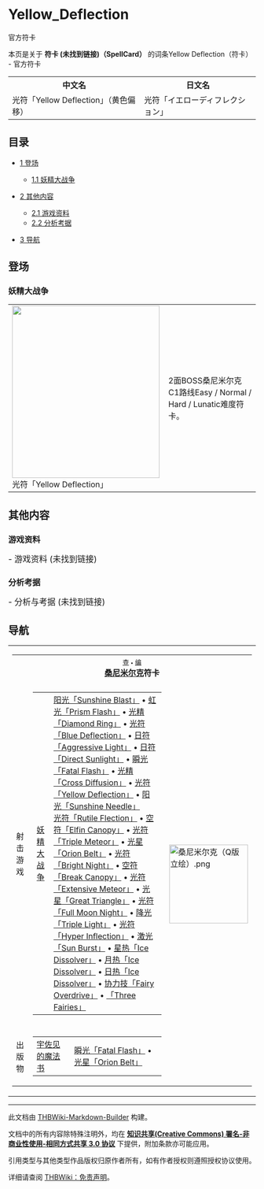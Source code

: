 # Yellow_Deflection

<!-- source html: G:\repos\THBWiki-Markdown-Builder\THBWikiMarkdown\Temp\main\5\53\ns0%3AYellow_Deflection.html -->

官方符卡

本页是关于 **符卡 (未找到链接)（SpellCard）** 的词条Yellow Deflection（符卡） - 官方符卡

<table>

<tbody><tr>
<th>中文名</th>
<th>日文名
</th></tr>
<tr>
<td>光符「Yellow Deflection」（黄色偏移）</td>
<td>光符「イエローディフレクション」
</td></tr></tbody></table>


  
  

  


## 目录

- [1 登场](#登场)

  - [1.1 妖精大战争](#妖精大战争)



- [2 其他内容](#其他内容)

  - [2.1 游戏资料](#游戏资料)
  - [2.2 分析考据](#分析考据)



- [3 导航](#导航)





## 登场

### 妖精大战争

<table>

<tbody><tr>
<td><div class="thumb tleft"><div class="thumbinner" style="width:302px;"><a href="./文件-光符「Yellow_Deflection」（大战争）.png.md" class="image"><img alt="" src="https://upload.thwiki.cc/thumb/9/93/%E5%85%89%E7%AC%A6%E3%80%8CYellow_Deflection%E3%80%8D%EF%BC%88%E5%A4%A7%E6%88%98%E4%BA%89%EF%BC%89.png/300px-%E5%85%89%E7%AC%A6%E3%80%8CYellow_Deflection%E3%80%8D%EF%BC%88%E5%A4%A7%E6%88%98%E4%BA%89%EF%BC%89.png" decoding="async" loading="lazy" width="300" height="350" class="thumbimage" srcset="https://upload.thwiki.cc/thumb/9/93/%E5%85%89%E7%AC%A6%E3%80%8CYellow_Deflection%E3%80%8D%EF%BC%88%E5%A4%A7%E6%88%98%E4%BA%89%EF%BC%89.png/450px-%E5%85%89%E7%AC%A6%E3%80%8CYellow_Deflection%E3%80%8D%EF%BC%88%E5%A4%A7%E6%88%98%E4%BA%89%EF%BC%89.png 1.5x, https://upload.thwiki.cc/thumb/9/93/%E5%85%89%E7%AC%A6%E3%80%8CYellow_Deflection%E3%80%8D%EF%BC%88%E5%A4%A7%E6%88%98%E4%BA%89%EF%BC%89.png/600px-%E5%85%89%E7%AC%A6%E3%80%8CYellow_Deflection%E3%80%8D%EF%BC%88%E5%A4%A7%E6%88%98%E4%BA%89%EF%BC%89.png 2x" data-file-width="768" data-file-height="896"></a>  <div class="thumbcaption"><div class="magnify"><a href="./文件-光符「Yellow_Deflection」（大战争）.png.md" class="internal" title="放大"></a></div>光符「Yellow Deflection」</div></div></div>
</td>
<td>
<p>2面BOSS桑尼米尔克C1路线Easy / Normal / Hard / Lunatic难度符卡。
</p>
</td></tr></tbody></table>




## 其他内容

### 游戏资料
  
<big>
</big>  
<big>- 游戏资料 (未找到链接)
</big><big></big>  
<big></big>
  


### 分析考据
  
<big>
</big>  
<big>- 分析与考据 (未找到链接)
</big><big></big>  
<big></big>
  


## 导航

<table><tbody><tr><td><table cellspacing="0" class="nowraplinks mw-collapsible mw-collapsed" style="width:100%;;;"><tbody><tr><th style=";" colspan="3" class="navbox-title"><div class="navbar"><div class="noprint plainlinksneverexpand" style="background-color:transparent; padding:0; font-weight:normal; font-size:80%; white-space:nowrap;"><a href="./模板-桑尼符卡导航.md" title="模板:桑尼符卡导航"><span style=";;border:none;" title="查看这个模板">查</span></a>&#160;<span style="font-size:80%;">•</span>&#160;<a href="/index.php?title=%E6%A8%A1%E6%9D%BF:%E6%A1%91%E5%B0%BC%E7%AC%A6%E5%8D%A1%E5%AF%BC%E8%88%AA&amp;action=edit"><span style=";;border:none;" title="您可以编辑这个模板。请在储存变更之前先预览">编</span></a></div></div><span><a href="./桑尼米尔克.md" title="桑尼米尔克">桑尼米尔克</a>符卡</span></th></tr><tr><td></td></tr><tr><td class="navbox-group" style=";;">射击游戏</td><td style=";;" class="navbox-list navbox-odd"><div></div><table cellspacing="0" class="nowraplinks navbox-subgroup" style="width:100%;;;;"><tbody><tr><td class="navbox-group" style=";;"><div><a href="./妖精大战争.md" title="妖精大战争">妖精大战争</a></div></td><td style=";;" class="navbox-list navbox-odd"><div><a href="./Sunshine_Blast.md" title="Sunshine Blast" unred="">阳光「Sunshine Blast」</a> &#8226; <a href="./Prism_Flash.md" title="Prism Flash" unred="">虹光「Prism Flash」</a> &#8226; <a href="./Diamond_Ring.md" title="Diamond Ring" unred="">光精「Diamond Ring」</a> &#8226; <a href="./Blue_Deflection.md" title="Blue Deflection" unred="">光符「Blue Deflection」</a> &#8226; <a href="./Aggressive_Light.md" title="Aggressive Light" unred="">日符「Aggressive Light」</a> &#8226; <a href="./Direct_Sunlight.md" title="Direct Sunlight" unred="">日符「Direct Sunlight」</a> &#8226; <a href="./Fatal_Flash.md" title="Fatal Flash" unred="">瞬光「Fatal Flash」</a> &#8226; <a href="./Cross_Diffusion.md" title="Cross Diffusion" unred="">光精「Cross Diffusion」</a> &#8226; <a href="./Yellow_Deflection.md" title="Yellow Deflection" unred="">光符「Yellow Deflection」</a> &#8226; <a href="./Sunshine_Needle.md" title="Sunshine Needle" unred="">阳光「Sunshine Needle」</a><br><a href="./Rutile_Flection.md" title="Rutile Flection" unred="">光符「Rutile Flection」</a> &#8226; <a href="./Elfin_Canopy.md" title="Elfin Canopy" unred="">空符「Elfin Canopy」</a> &#8226; <a href="./Triple_Meteor.md" title="Triple Meteor" unred="">光符「Triple Meteor」</a> &#8226; <a href="./Orion_Belt.md" title="Orion Belt" unred="">光星「Orion Belt」</a> &#8226; <a href="./Bright_Night.md" title="Bright Night" unred="">光符「Bright Night」</a> &#8226; <a href="./Break_Canopy.md" title="Break Canopy" unred="">空符「Break Canopy」</a> &#8226; <a href="./Extensive_Meteor.md" title="Extensive Meteor" unred="">光符「Extensive Meteor」</a> &#8226; <a href="./Great_Triangle.md" title="Great Triangle" unred="">光星「Great Triangle」</a> &#8226; <a href="./Full_Moon_Night.md" title="Full Moon Night" unred="">光符「Full Moon Night」</a> &#8226; <a href="./Triple_Light.md" title="Triple Light" unred="">降光「Triple Light」</a> &#8226; <a href="./Hyper_Inflection.md" title="Hyper Inflection" unred="">光符「Hyper Inflection」</a> &#8226; <a href="./Sun_Burst.md" title="Sun Burst" unred="">激光「Sun Burst」</a> &#8226; <a href="./Ice_Dissolver.md" title="Ice Dissolver" unred="">星热「Ice Dissolver」</a> &#8226; <a href="./Ice_Dissolver.md" title="Ice Dissolver" unred="">月热「Ice Dissolver」</a> &#8226; <a href="./Ice_Dissolver.md" title="Ice Dissolver" unred="">日热「Ice Dissolver」</a> &#8226; <a href="./Fairy_Overdrive.md" title="Fairy Overdrive" unred="">协力技「Fairy Overdrive」</a> &#8226; <a href="./Three_Fairies.md" title="Three Fairies" unred="">「Three Fairies」</a></div></td></tr></tbody></table><div></div></td><td class="navbox-image" style="" rowspan="3"><a href="./文件-桑尼米尔克（Q版立绘）.png.md" class="image"><img alt="桑尼米尔克（Q版立绘）.png" src="https://upload.thwiki.cc/thumb/2/24/%E6%A1%91%E5%B0%BC%E7%B1%B3%E5%B0%94%E5%85%8B%EF%BC%88Q%E7%89%88%E7%AB%8B%E7%BB%98%EF%BC%89.png/160px-%E6%A1%91%E5%B0%BC%E7%B1%B3%E5%B0%94%E5%85%8B%EF%BC%88Q%E7%89%88%E7%AB%8B%E7%BB%98%EF%BC%89.png" decoding="async" loading="lazy" width="160" height="160" srcset="https://upload.thwiki.cc/thumb/2/24/%E6%A1%91%E5%B0%BC%E7%B1%B3%E5%B0%94%E5%85%8B%EF%BC%88Q%E7%89%88%E7%AB%8B%E7%BB%98%EF%BC%89.png/240px-%E6%A1%91%E5%B0%BC%E7%B1%B3%E5%B0%94%E5%85%8B%EF%BC%88Q%E7%89%88%E7%AB%8B%E7%BB%98%EF%BC%89.png 1.5x, https://upload.thwiki.cc/thumb/2/24/%E6%A1%91%E5%B0%BC%E7%B1%B3%E5%B0%94%E5%85%8B%EF%BC%88Q%E7%89%88%E7%AB%8B%E7%BB%98%EF%BC%89.png/320px-%E6%A1%91%E5%B0%BC%E7%B1%B3%E5%B0%94%E5%85%8B%EF%BC%88Q%E7%89%88%E7%AB%8B%E7%BB%98%EF%BC%89.png 2x" data-file-width="500" data-file-height="500"></a></td></tr><tr><td></td></tr><tr><td class="navbox-group" style=";;">出版物</td><td style=";;" class="navbox-list navbox-even"><div></div><table cellspacing="0" class="nowraplinks navbox-subgroup" style="width:100%;;;;"><tbody><tr><td class="navbox-group" style=";;"><div><a href="./The_Grimoire_of_Usami.md" title="The Grimoire of Usami" unred="">宇佐见的魔法书</a></div></td><td style=";;" class="navbox-list navbox-odd"><div><a href="./Fatal_Flash.md" title="Fatal Flash" unred="">瞬光「Fatal Flash」</a> &#8226; <a href="./Orion_Belt.md" title="Orion Belt" unred="">光星「Orion Belt」</a></div></td></tr></tbody></table><div></div></td></tr></tbody></table></td></tr></tbody></table>






---

此文档由 [THBWiki-Markdown-Builder](https://github.com/Delsin-Yu/THBWiki-Markdown-Builder) 构建。

文档中的所有内容除特殊注明外，均在 [**知识共享(Creative Commons) 署名-非商业性使用-相同方式共享 3.0 协议**](https://creativecommons.org/licenses/by-sa/3.0/deed.zh-hans) 下提供，附加条款亦可能应用。

引用类型与其他类型作品版权归原作者所有，如有作者授权则遵照授权协议使用。

详细请查阅 [THBWiki：免责声明](https://thbwiki.cc/THBWiki:%E5%85%8D%E8%B4%A3%E5%A3%B0%E6%98%8E)。

